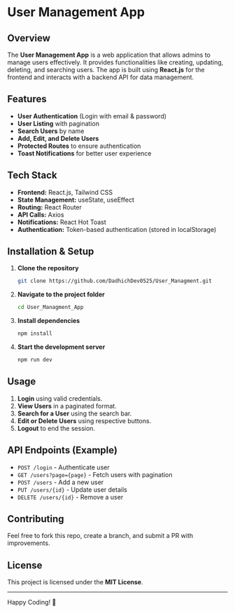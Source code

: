 # User Management App

## Overview
The **User Management App** is a web application that allows admins to manage users effectively. It provides functionalities like creating, updating, deleting, and searching users. The app is built using **React.js** for the frontend and interacts with a backend API for data management.

## Features
- **User Authentication** (Login with email & password)
- **User Listing** with pagination
- **Search Users** by name
- **Add, Edit, and Delete Users**
- **Protected Routes** to ensure authentication
- **Toast Notifications** for better user experience

## Tech Stack
- **Frontend:** React.js, Tailwind CSS
- **State Management:** useState, useEffect
- **Routing:** React Router
- **API Calls:** Axios
- **Notifications:** React Hot Toast
- **Authentication:** Token-based authentication (stored in localStorage)

## Installation & Setup
1. **Clone the repository**
   ```sh
   git clone https://github.com/DadhichDev0525/User_Managment.git
   ```
2. **Navigate to the project folder**
   ```sh
   cd User_Managment_App
   ```
3. **Install dependencies**
   ```sh
   npm install
   ```
4. **Start the development server**
   ```sh
   npm run dev
   ```

## Usage
1. **Login** using valid credentials.
2. **View Users** in a paginated format.
3. **Search for a User** using the search bar.
4. **Edit or Delete Users** using respective buttons.
5. **Logout** to end the session.

## API Endpoints (Example)
- `POST /login` - Authenticate user
- `GET /users?page={page}` - Fetch users with pagination
- `POST /users` - Add a new user
- `PUT /users/{id}` - Update user details
- `DELETE /users/{id}` - Remove a user

## Contributing
Feel free to fork this repo, create a branch, and submit a PR with improvements.

## License
This project is licensed under the **MIT License**.

---
Happy Coding! 🚀

